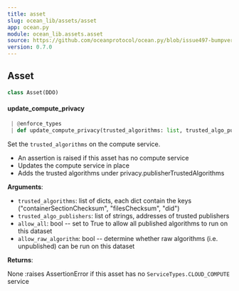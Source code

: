 ```yaml
---
title: asset
slug: ocean_lib/assets/asset
app: ocean.py
module: ocean_lib.assets.asset
source: https://github.com/oceanprotocol/ocean.py/blob/issue497-bumpversion-to-v0.7.0/ocean_lib/assets/asset.py
version: 0.7.0
---
```

## Asset

```python
class Asset(DDO)
```

#### update\_compute\_privacy

```python
 | @enforce_types
 | def update_compute_privacy(trusted_algorithms: list, trusted_algo_publishers: Optional[list], allow_all: bool, allow_raw_algorithm: bool) -> None
```

Set the `trusted_algorithms` on the compute service.

- An assertion is raised if this asset has no compute service
- Updates the compute service in place
- Adds the trusted algorithms under privacy.publisherTrustedAlgorithms

**Arguments**:

- `trusted_algorithms`: list of dicts, each dict contain the keys
("containerSectionChecksum", "filesChecksum", "did")
- `trusted_algo_publishers`: list of strings, addresses of trusted publishers
- `allow_all`: bool -- set to True to allow all published algorithms to run on this dataset
- `allow_raw_algorithm`: bool -- determine whether raw algorithms (i.e. unpublished) can be run on this dataset

**Returns**:

None
:raises AssertionError if this asset has no `ServiceTypes.CLOUD_COMPUTE` service

